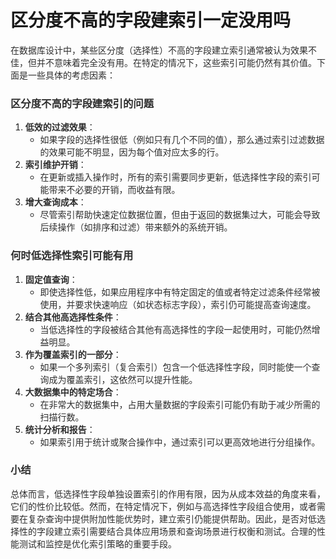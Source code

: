 # 区分度不高的字段建索引一定没用吗

<font style="color:rgba(0, 0, 0, 0.82);">在数据库设计中，某些区分度（选择性）不高的字段建立索引通常被认为效果不佳，但并不意味着完全没有用。在特定的情况下，这些索引可能仍然有其价值。下面是一些具体的考虑因素：</font>

### <font style="color:rgba(0, 0, 0, 0.82);">区分度不高的字段建索引的问题</font>

1. **<font style="color:rgba(0, 0, 0, 0.82);">低效的过滤效果</font>**<font style="color:rgba(0, 0, 0, 0.82);">：</font>
    - <font style="color:rgba(0, 0, 0, 0.82);">如果字段的选择性很低（例如只有几个不同的值），那么通过索引过滤数据的效果可能不明显，因为每个值对应太多的行。</font>
2. **<font style="color:rgba(0, 0, 0, 0.82);">索引维护开销</font>**<font style="color:rgba(0, 0, 0, 0.82);">：</font>
    - <font style="color:rgba(0, 0, 0, 0.82);">在更新或插入操作时，所有的索引需要同步更新，低选择性字段的索引可能带来不必要的开销，而收益有限。</font>
3. **<font style="color:rgba(0, 0, 0, 0.82);">增大查询成本</font>**<font style="color:rgba(0, 0, 0, 0.82);">：</font>
    - <font style="color:rgba(0, 0, 0, 0.82);">尽管索引帮助快速定位数据位置，但由于返回的数据集过大，可能会导致后续操作（如排序和过滤）带来额外的系统开销。</font>

### <font style="color:rgba(0, 0, 0, 0.82);">何时低选择性索引可能有用</font>

1. **<font style="color:rgba(0, 0, 0, 0.82);">固定值查询</font>**<font style="color:rgba(0, 0, 0, 0.82);">：</font>
    - <font style="color:rgba(0, 0, 0, 0.82);">即使选择性低，如果应用程序中有特定固定的值或者特定过滤条件经常被使用，并要求快速响应（如状态标志字段），索引仍可能提高查询速度。</font>
2. **<font style="color:rgba(0, 0, 0, 0.82);">结合其他高选择性条件</font>**<font style="color:rgba(0, 0, 0, 0.82);">：</font>
    - <font style="color:rgba(0, 0, 0, 0.82);">当低选择性的字段被结合其他有高选择性的字段一起使用时，可能仍然增益明显。</font>
3. **<font style="color:rgba(0, 0, 0, 0.82);">作为覆盖索引的一部分</font>**<font style="color:rgba(0, 0, 0, 0.82);">：</font>
    - <font style="color:rgba(0, 0, 0, 0.82);">如果一个多列索引（复合索引）包含一个低选择性字段，同时能使一个查询成为覆盖索引，这依然可以提升性能。</font>
4. **<font style="color:rgba(0, 0, 0, 0.82);">大数据集中的特定场合</font>**<font style="color:rgba(0, 0, 0, 0.82);">：</font>
    - <font style="color:rgba(0, 0, 0, 0.82);">在非常大的数据集中，占用大量数据的字段索引可能仍有助于减少所需的扫描行数。</font>
5. **<font style="color:rgba(0, 0, 0, 0.82);">统计分析和报告</font>**<font style="color:rgba(0, 0, 0, 0.82);">：</font>
    - <font style="color:rgba(0, 0, 0, 0.82);">如果索引用于统计或聚合操作中，通过索引可以更高效地进行分组操作。</font>

### <font style="color:rgba(0, 0, 0, 0.82);">小结</font>

<font style="color:rgba(0, 0, 0, 0.82);">总体而言，低选择性字段单独设置索引的作用有限，因为从成本效益的角度来看，它们的性价比较低。然而，在特定情况下，例如与高选择性字段组合使用，或者需要在复杂查询中提供附加性能优势时，建立索引仍能提供帮助。因此，是否对低选择性的字段建立索引需要结合具体应用场景和查询场景进行权衡和测试。合理的性能测试和监控是优化索引策略的重要手段。</font>
